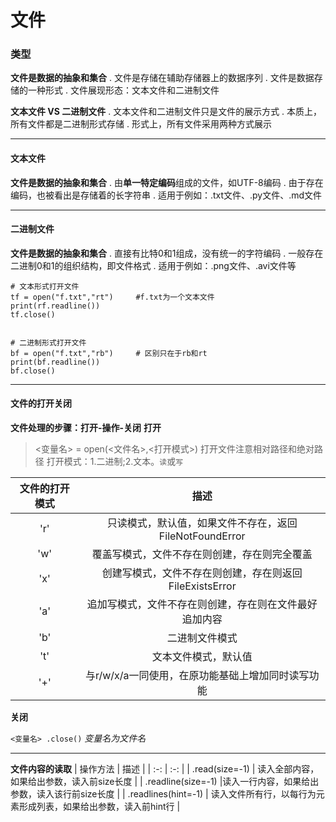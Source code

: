 # 文件
### 类型
**文件是数据的抽象和集合**
. 文件是存储在辅助存储器上的数据序列
. 文件是数据存储的一种形式
. 文件展现形态：文本文件和二进制文件

**文本文件 VS 二进制文件**
. 文本文件和二进制文件只是文件的展示方式
. 本质上，所有文件都是二进制形式存储
. 形式上，所有文件采用两种方式展示

---
#### 文本文件
**文件是数据的抽象和集合**
. 由**单一特定编码**组成的文件，如UTF-8编码
. 由于存在编码，也被看出是存储着的长字符串
. 适用于例如：.txt文件、.py文件、.md文件

---
#### 二进制文件
**文件是数据的抽象和集合**
. 直接有比特0和1组成，没有统一的字符编码
. 一般存在二进制0和1的组织结构，即文件格式
. 适用于例如：.png文件、.avi文件等

```
# 文本形式打开文件
tf = open("f.txt","rt")		#f.txt为一个文本文件
print(rf.readline())
tf.close()


# 二进制形式打开文件
bf = open("f.txt","rb")		# 区别只在于rb和rt
print(bf.readline())
bf.close()
```

---
#### 文件的打开关闭
**文件处理的步骤：打开-操作-关闭**
**打开**
> <变量名> = open(<文件名>,<打开模式>)
> 打开文件注意相对路径和绝对路径
> 打开模式：1.二进制;2.文本。`读`或`写`

| 文件的打开模式 | 描述 |
| :-: | :-: |
| 'r' | 只读模式，默认值，如果文件不存在，返回FileNotFoundError |
| 'w' | 覆盖写模式，文件不存在则创建，存在则完全覆盖 |
| 'x' | 创建写模式，文件不存在则创建，存在则返回FileExistsError |
| 'a' | 追加写模式，文件不存在则创建，存在则在文件最好追加内容 |
| 'b' | 二进制文件模式 |
| 't' | 文本文件模式，默认值 |
| '+' | 与r/w/x/a一同使用，在原功能基础上增加同时读写功能 |

**关闭**

`<变量名> .close()`	_变量名为文件名_

---
**文件内容的读取**
| 操作方法 | 描述 |
| :-: | :-: |
| <f>.read(size=-1) | 读入全部内容，如果给出参数，读入前size长度 |
| <f>.readline(size=-1) |读入一行内容，如果给出参数，读入该行前size长度 |
| <f>.readlines(hint=-1) | 读入文件所有行，以每行为元素形成列表，如果给出参数，读入前hint行 |
 

